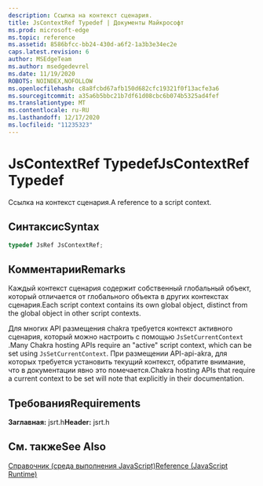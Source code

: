 ```yaml
---
description: Ссылка на контекст сценария.
title: JsContextRef Typedef | Документы Майкрософт
ms.prod: microsoft-edge
ms.topic: reference
ms.assetid: 8586bfcc-bb24-430d-a6f2-1a3b3e34ec2e
caps.latest.revision: 6
author: MSEdgeTeam
ms.author: msedgedevrel
ms.date: 11/19/2020
ROBOTS: NOINDEX,NOFOLLOW
ms.openlocfilehash: c8a8fcbd67afb150d682cfc19321f0f13acfe3a6
ms.sourcegitcommit: a35a6b5bbc21b7df61d08cbc6b074b5325ad4fef
ms.translationtype: MT
ms.contentlocale: ru-RU
ms.lasthandoff: 12/17/2020
ms.locfileid: "11235323"
---
```

# <span data-ttu-id="91317-103">JsContextRef Typedef</span><span class="sxs-lookup"><span data-stu-id="91317-103">JsContextRef Typedef</span></span>

<span data-ttu-id="91317-104">Ссылка на контекст сценария.</span><span class="sxs-lookup"><span data-stu-id="91317-104">A reference to a script context.</span></span>  
  
## <span data-ttu-id="91317-105">Синтаксис</span><span class="sxs-lookup"><span data-stu-id="91317-105">Syntax</span></span>  
  
```cpp  
typedef JsRef JsContextRef;  
```  
  
## <span data-ttu-id="91317-106">Комментарии</span><span class="sxs-lookup"><span data-stu-id="91317-106">Remarks</span></span>  
 <span data-ttu-id="91317-107">Каждый контекст сценария содержит собственный глобальный объект, который отличается от глобального объекта в других контекстах сценария.</span><span class="sxs-lookup"><span data-stu-id="91317-107">Each script context contains its own global object, distinct from the global object in other script contexts.</span></span>  
  
 <span data-ttu-id="91317-108">Для многих API размещения chakra требуется контекст активного сценария, который можно настроить с помощью `JsSetCurrentContext` .</span><span class="sxs-lookup"><span data-stu-id="91317-108">Many Chakra hosting APIs require an "active" script context, which can be set using `JsSetCurrentContext`.</span></span> <span data-ttu-id="91317-109">При размещении API-api-akra, для которых требуется установить текущий контекст, обратите внимание, что в документации явно это помечается.</span><span class="sxs-lookup"><span data-stu-id="91317-109">Chakra hosting APIs that require a current context to be set will note that explicitly in their documentation.</span></span>  
  
## <span data-ttu-id="91317-110">Требования</span><span class="sxs-lookup"><span data-stu-id="91317-110">Requirements</span></span>  
 <span data-ttu-id="91317-111">**Заглавная:** jsrt.h</span><span class="sxs-lookup"><span data-stu-id="91317-111">**Header:** jsrt.h</span></span>  
  
## <span data-ttu-id="91317-112">См. также</span><span class="sxs-lookup"><span data-stu-id="91317-112">See Also</span></span>  
 [<span data-ttu-id="91317-113">Справочник (среда выполнения JavaScript)</span><span class="sxs-lookup"><span data-stu-id="91317-113">Reference (JavaScript Runtime)</span></span>](../chakra-hosting/reference-javascript-runtime.md)
